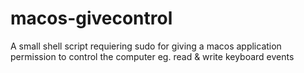 # macos-givecontrol
A small shell script requiering sudo for giving a macos application permission to control the computer eg. read &amp; write keyboard events
